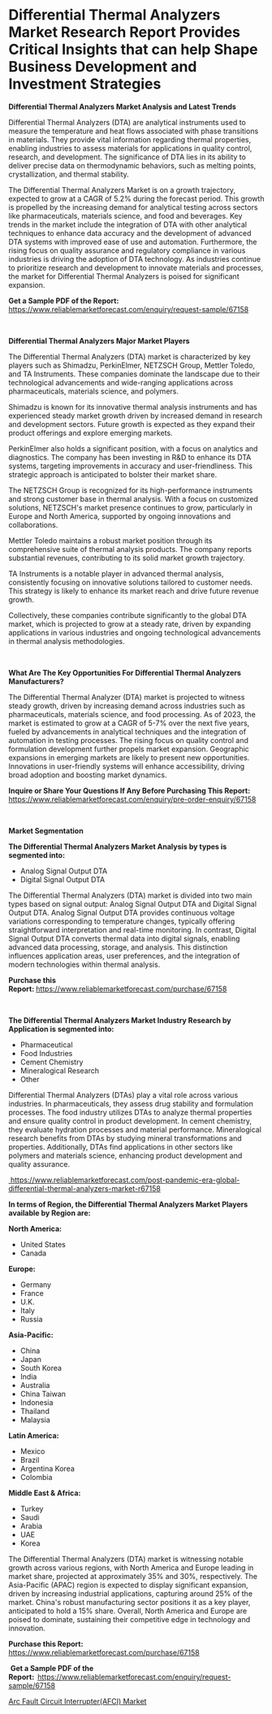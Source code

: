 <p><h1>Differential Thermal Analyzers Market Research Report Provides Critical Insights that can help Shape Business Development and Investment Strategies</h1></p><p><strong>Differential Thermal Analyzers Market Analysis and Latest Trends</strong></p>
<p><p>Differential Thermal Analyzers (DTA) are analytical instruments used to measure the temperature and heat flows associated with phase transitions in materials. They provide vital information regarding thermal properties, enabling industries to assess materials for applications in quality control, research, and development. The significance of DTA lies in its ability to deliver precise data on thermodynamic behaviors, such as melting points, crystallization, and thermal stability.</p><p>The Differential Thermal Analyzers Market is on a growth trajectory, expected to grow at a CAGR of 5.2% during the forecast period. This growth is propelled by the increasing demand for analytical testing across sectors like pharmaceuticals, materials science, and food and beverages. Key trends in the market include the integration of DTA with other analytical techniques to enhance data accuracy and the development of advanced DTA systems with improved ease of use and automation. Furthermore, the rising focus on quality assurance and regulatory compliance in various industries is driving the adoption of DTA technology. As industries continue to prioritize research and development to innovate materials and processes, the market for Differential Thermal Analyzers is poised for significant expansion.</p></p>
<p><strong>Get a Sample PDF of the Report:&nbsp;</strong> <a href="https://www.reliablemarketforecast.com/enquiry/request-sample/67158?utm_campaign=3511&utm_medium=2&utm_source=Github&utm_content=ia&utm_term=30032025&utm_id=differential-thermal-analyzers">https://www.reliablemarketforecast.com/enquiry/request-sample/67158</a></p>
<p>&nbsp;</p>
<p><strong>Differential Thermal Analyzers Major Market Players</strong></p>
<p><p>The Differential Thermal Analyzers (DTA) market is characterized by key players such as Shimadzu, PerkinElmer, NETZSCH Group, Mettler Toledo, and TA Instruments. These companies dominate the landscape due to their technological advancements and wide-ranging applications across pharmaceuticals, materials science, and polymers.</p><p>Shimadzu is known for its innovative thermal analysis instruments and has experienced steady market growth driven by increased demand in research and development sectors. Future growth is expected as they expand their product offerings and explore emerging markets. </p><p>PerkinElmer also holds a significant position, with a focus on analytics and diagnostics. The company has been investing in R&D to enhance its DTA systems, targeting improvements in accuracy and user-friendliness. This strategic approach is anticipated to bolster their market share.</p><p>The NETZSCH Group is recognized for its high-performance instruments and strong customer base in thermal analysis. With a focus on customized solutions, NETZSCH's market presence continues to grow, particularly in Europe and North America, supported by ongoing innovations and collaborations.</p><p>Mettler Toledo maintains a robust market position through its comprehensive suite of thermal analysis products. The company reports substantial revenues, contributing to its solid market growth trajectory. </p><p>TA Instruments is a notable player in advanced thermal analysis, consistently focusing on innovative solutions tailored to customer needs. This strategy is likely to enhance its market reach and drive future revenue growth.</p><p>Collectively, these companies contribute significantly to the global DTA market, which is projected to grow at a steady rate, driven by expanding applications in various industries and ongoing technological advancements in thermal analysis methodologies.</p></p>
<p>&nbsp;</p>
<p><strong>What Are The Key Opportunities For Differential Thermal Analyzers Manufacturers?</strong></p>
<p><p>The Differential Thermal Analyzer (DTA) market is projected to witness steady growth, driven by increasing demand across industries such as pharmaceuticals, materials science, and food processing. As of 2023, the market is estimated to grow at a CAGR of 5-7% over the next five years, fueled by advancements in analytical techniques and the integration of automation in testing processes. The rising focus on quality control and formulation development further propels market expansion. Geographic expansions in emerging markets are likely to present new opportunities. Innovations in user-friendly systems will enhance accessibility, driving broad adoption and boosting market dynamics.</p></p>
<p><strong>Inquire or Share Your Questions If Any Before Purchasing This Report:</strong> <a href="https://www.reliablemarketforecast.com/enquiry/pre-order-enquiry/67158?utm_campaign=3511&utm_medium=2&utm_source=Github&utm_content=ia&utm_term=30032025&utm_id=differential-thermal-analyzers">https://www.reliablemarketforecast.com/enquiry/pre-order-enquiry/67158</a></p>
<p>&nbsp;</p>
<p><strong>Market Segmentation</strong></p>
<p><strong>The Differential Thermal Analyzers Market Analysis by types is segmented into:</strong></p>
<p><ul><li>Analog Signal Output DTA</li><li>Digital Signal Output DTA</li></ul></p>
<p><p>The Differential Thermal Analyzers (DTA) market is divided into two main types based on signal output: Analog Signal Output DTA and Digital Signal Output DTA. Analog Signal Output DTA provides continuous voltage variations corresponding to temperature changes, typically offering straightforward interpretation and real-time monitoring. In contrast, Digital Signal Output DTA converts thermal data into digital signals, enabling advanced data processing, storage, and analysis. This distinction influences application areas, user preferences, and the integration of modern technologies within thermal analysis.</p></p>
<p><strong>Purchase this Report:&nbsp;</strong><a href="https://www.reliablemarketforecast.com/purchase/67158?utm_campaign=3511&utm_medium=2&utm_source=Github&utm_content=ia&utm_term=30032025&utm_id=differential-thermal-analyzers">https://www.reliablemarketforecast.com/purchase/67158</a></p>
<p>&nbsp;</p>
<p><strong>The Differential Thermal Analyzers Market Industry Research by Application is segmented into:</strong></p>
<p><ul><li>Pharmaceutical</li><li>Food Industries</li><li>Cement Chemistry</li><li>Mineralogical Research</li><li>Other</li></ul></p>
<p><p>Differential Thermal Analyzers (DTAs) play a vital role across various industries. In pharmaceuticals, they assess drug stability and formulation processes. The food industry utilizes DTAs to analyze thermal properties and ensure quality control in product development. In cement chemistry, they evaluate hydration processes and material performance. Mineralogical research benefits from DTAs by studying mineral transformations and properties. Additionally, DTAs find applications in other sectors like polymers and materials science, enhancing product development and quality assurance.</p></p>
<p><a href="https://www.reliablemarketforecast.com/post-pandemic-era-global-differential-thermal-analyzers-market-r67158?utm_campaign=3511&utm_medium=2&utm_source=Github&utm_content=ia&utm_term=30032025&utm_id=differential-thermal-analyzers">&nbsp;https://www.reliablemarketforecast.com/post-pandemic-era-global-differential-thermal-analyzers-market-r67158</a></p>
<p><strong>In terms of Region, the Differential Thermal Analyzers Market Players available by Region are:</strong></p>
<p>
    <p> <strong> North America: </strong>
        <ul>
            <li>United States</li>
            <li>Canada</li>
        </ul>
        </p> 
    <p> <strong> Europe: </strong>
        <ul>
            <li>Germany</li>
            <li>France</li>
            <li>U.K.</li>
            <li>Italy</li>
            <li>Russia</li>
        </ul>
        </p> 
    <p> <strong> Asia-Pacific: </strong>
        <ul>
            <li>China</li>
            <li>Japan</li>
            <li>South Korea</li>
            <li>India</li>
            <li>Australia</li>
            <li>China Taiwan</li>
            <li>Indonesia</li>
            <li>Thailand</li>
            <li>Malaysia</li>
        </ul>
        </p> 
    <p> <strong> Latin America: </strong>
        <ul>
            <li>Mexico</li>
            <li>Brazil</li>
            <li>Argentina Korea</li>
            <li>Colombia</li>
        </ul>
        </p> 
    <p> <strong> Middle East & Africa: </strong>
        <ul>
            <li>Turkey</li>
            <li>Saudi</li>
            <li>Arabia</li>
            <li>UAE</li>
            <li>Korea</li>
        </ul>
    </p>
    </p>
<p><p>The Differential Thermal Analyzers (DTA) market is witnessing notable growth across various regions, with North America and Europe leading in market share, projected at approximately 35% and 30%, respectively. The Asia-Pacific (APAC) region is expected to display significant expansion, driven by increasing industrial applications, capturing around 25% of the market. China's robust manufacturing sector positions it as a key player, anticipated to hold a 15% share. Overall, North America and Europe are poised to dominate, sustaining their competitive edge in technology and innovation.</p></p>
<p><strong>Purchase this Report: </strong><a href="https://www.reliablemarketforecast.com/purchase/67158?utm_campaign=3511&utm_medium=2&utm_source=Github&utm_content=ia&utm_term=30032025&utm_id=differential-thermal-analyzers">https://www.reliablemarketforecast.com/purchase/67158</a></p>
<p>&nbsp;<strong>Get a Sample PDF of the Report:&nbsp;&nbsp;</strong><a href="https://www.reliablemarketforecast.com/enquiry/request-sample/67158?utm_campaign=3511&utm_medium=2&utm_source=Github&utm_content=ia&utm_term=30032025&utm_id=differential-thermal-analyzers">https://www.reliablemarketforecast.com/enquiry/request-sample/67158</a></p>
<p><strong></strong></p>
<p><p><a href="https://github.com/beyeagamizjp/Market-Research-Report-List-1/blob/main/arc-fault-circuit-interrupterafci-market.md?utm_campaign=3511&utm_medium=2&utm_source=Github&utm_content=ia&utm_term=30032025&utm_id=differential-thermal-analyzers">Arc Fault Circuit Interrupter(AFCI) Market</a></p></p>
